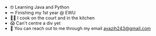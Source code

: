 - 🤓 Learning Java and Python
- ✏ Finishing my 1st year @ EWU
- 🧙‍♂️ I cook on the court and in the kitchen
- 😱 Can't centre a div yet
- 📲 You can reach out to me through my email ayazih243@gmail.com
